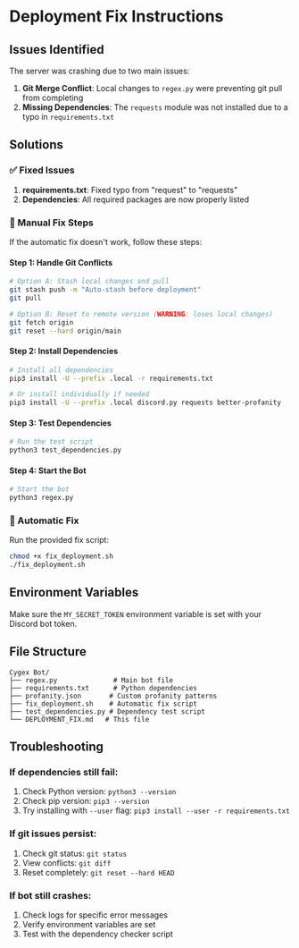 # Deployment Fix Instructions

## Issues Identified

The server was crashing due to two main issues:

1. **Git Merge Conflict**: Local changes to `regex.py` were preventing git pull from completing
2. **Missing Dependencies**: The `requests` module was not installed due to a typo in `requirements.txt`

## Solutions

### ✅ Fixed Issues

1. **requirements.txt**: Fixed typo from "request" to "requests"
2. **Dependencies**: All required packages are now properly listed

### 🔧 Manual Fix Steps

If the automatic fix doesn't work, follow these steps:

#### Step 1: Handle Git Conflicts
```bash
# Option A: Stash local changes and pull
git stash push -m "Auto-stash before deployment"
git pull

# Option B: Reset to remote version (WARNING: loses local changes)
git fetch origin
git reset --hard origin/main
```

#### Step 2: Install Dependencies
```bash
# Install all dependencies
pip3 install -U --prefix .local -r requirements.txt

# Or install individually if needed
pip3 install -U --prefix .local discord.py requests better-profanity
```

#### Step 3: Test Dependencies
```bash
# Run the test script
python3 test_dependencies.py
```

#### Step 4: Start the Bot
```bash
# Start the bot
python3 regex.py
```

### 🚀 Automatic Fix

Run the provided fix script:
```bash
chmod +x fix_deployment.sh
./fix_deployment.sh
```

## Environment Variables

Make sure the `MY_SECRET_TOKEN` environment variable is set with your Discord bot token.

## File Structure

```
Cygex Bot/
├── regex.py              # Main bot file
├── requirements.txt      # Python dependencies
├── profanity.json       # Custom profanity patterns
├── fix_deployment.sh    # Automatic fix script
├── test_dependencies.py # Dependency test script
└── DEPLOYMENT_FIX.md   # This file
```

## Troubleshooting

### If dependencies still fail:
1. Check Python version: `python3 --version`
2. Check pip version: `pip3 --version`
3. Try installing with `--user` flag: `pip3 install --user -r requirements.txt`

### If git issues persist:
1. Check git status: `git status`
2. View conflicts: `git diff`
3. Reset completely: `git reset --hard HEAD`

### If bot still crashes:
1. Check logs for specific error messages
2. Verify environment variables are set
3. Test with the dependency checker script 